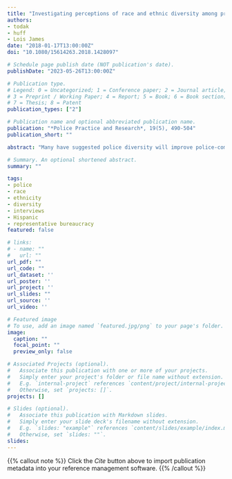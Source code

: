 ```yaml
---
title: "Investigating perceptions of race and ethnic diversity among prospective police officers"
authors:
- todak
- huff
- Lois James
date: "2018-01-17T13:00:00Z"
doi: "10.1080/15614263.2018.1428097"

# Schedule page publish date (NOT publication's date).
publishDate: "2023-05-26T13:00:00Z"

# Publication type.
# Legend: 0 = Uncategorized; 1 = Conference paper; 2 = Journal article;
# 3 = Preprint / Working Paper; 4 = Report; 5 = Book; 6 = Book section;
# 7 = Thesis; 8 = Patent
publication_types: ["2"]

# Publication name and optional abbreviated publication name.
publication: "*Police Practice and Research*, 19(5), 490-504"
publication_short: ""

abstract: "Many have suggested police diversity will improve police-community relations, but research testing this hypothesis is inconclusive. We investigated perceptions of police race, ethnicity, and diversity in a heterogeneous sample of prospective police officers. Data are drawn from interviews with 42 criminal justice college students in the Southwestern United States, of which 15 were Hispanic, and who each wanted to become a police officer. Participants supported diversity in policing, and collectively expressed a belief that race plays a central role in policing today. Furthermore, participants expressed support for the ideals of both passive and active representative bureaucracy. Hispanics in the sample in particular anticipated they would positively affect police relations in Hispanic neighborhoods and encourage immigrants to cooperate with police."

# Summary. An optional shortened abstract.
summary: ""

tags:
- police
- race
- ethnicity
- diversity
- interviews
- Hispanic
- representative bureaucracy
featured: false

# links:
# - name: ""
#   url: ""
url_pdf: ""
url_code: ""
url_dataset: ''
url_poster: ''
url_project: ''
url_slides: ""
url_source: ''
url_video: ''

# Featured image
# To use, add an image named `featured.jpg/png` to your page's folder. 
image: 
  caption: ""
  focal_point: ""
  preview_only: false

# Associated Projects (optional).
#   Associate this publication with one or more of your projects.
#   Simply enter your project's folder or file name without extension.
#   E.g. `internal-project` references `content/project/internal-project/index.md`.
#   Otherwise, set `projects: []`.
projects: []

# Slides (optional).
#   Associate this publication with Markdown slides.
#   Simply enter your slide deck's filename without extension.
#   E.g. `slides: "example"` references `content/slides/example/index.md`.
#   Otherwise, set `slides: ""`.
slides:
---
```


{{% callout note %}}
Click the *Cite* button above to import publication metadata into your reference management software.
{{% /callout %}}
